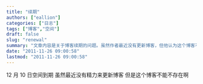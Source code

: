 ```yaml
---
title: "续期"
authors: ["eallion"]
categories: ["日志"]
tags: ["博客","空间"]
draft: false
slug: "renewal"
summary: "文章内容是关于博客续期的问题。虽然作者最近没有更新博客，但他认为这个博客不能不存在。同时，文章还提到了一些其他的信息，如 AI 摘要接口失联和 WCG2012 & 2013 活动等。"
date: "2011-11-26 09:00:58"
lastmod: "2011-11-26 09:00:58"
---
```


12 月 10 日空间到期
虽然最近没有精力来更新博客
但是这个博客不能不存在啊
